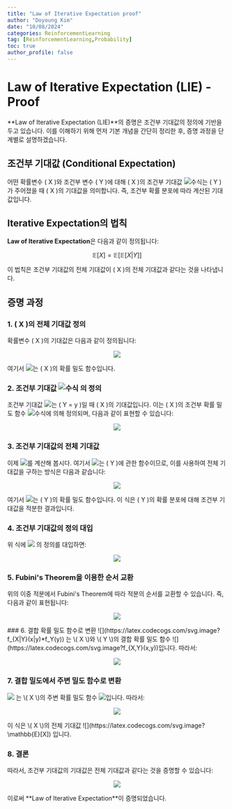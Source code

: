 ```yaml
---
title: "Law of Iterative Expectation proof"
author: "Doyoung Kim"
date: "10/08/2024"
categories: ReinforcementLearning
tag: [ReinforcementLearning,Probability] 
toc: true
author_profile: false
---
```

# Law of Iterative Expectation (LIE) - Proof

**Law of Iterative Expectation (LIE)**의 증명은 조건부 기대값의 정의에 기반을 두고 있습니다. 이를 이해하기 위해 먼저 기본 개념을 간단히 정리한 후, 증명 과정을 단계별로 설명하겠습니다.

<!-- ## 조건부 기대값 (Conditional Expectation)
어떤 확률변수 \( X \)와 조건부 변수 \( Y \)에 대해 \( X \)의 조건부 기대값 \(\mathbb{E}[X | Y]\)는 \( Y \)가 주어졌을 때 \( X \)의 기대값을 의미합니다. 즉, 조건부 확률 분포에 따라 계산된 기대값입니다. -->

## 조건부 기대값 (Conditional Expectation)
어떤 확률변수 \( X \)와 조건부 변수 \( Y \)에 대해 \( X \)의 조건부 기대값 ![수식](https://latex.codecogs.com/png.latex?\mathbb{E}[X|Y])는 \( Y \)가 주어졌을 때 \( X \)의 기대값을 의미합니다. 즉, 조건부 확률 분포에 따라 계산된 기대값입니다.

## Iterative Expectation의 법칙
**Law of Iterative Expectation**은 다음과 같이 정의됩니다:

$$
\mathbb{E}[X] = \mathbb{E}[\mathbb{E}[X | Y]]
$$

이 법칙은 조건부 기대값의 전체 기대값이 \( X \)의 전체 기대값과 같다는 것을 나타냅니다.

## 증명 과정

### 1. \( X \)의 전체 기대값 정의
확률변수 \( X \)의 기대값은 다음과 같이 정의됩니다:

<!-- $$
\mathbb{E}[X] = \int_{-\infty}^{\infty} x f_X(x) \, dx
$$ -->
<p align="center">
  <img src="https://latex.codecogs.com/svg.image?\mathbb{E}[X]=\int_{-\infty}^{\infty}x%20f_X(x)\,dx" />
</p>

여기서 ![](https://latex.codecogs.com/svg.image?f_X(x))는 \( X \)의 확률 밀도 함수입니다.

### 2. 조건부 기대값 ![수식](https://latex.codecogs.com/png.latex?\mathbb{E}[X|Y]) 의 정의
조건부 기대값 ![](https://latex.codecogs.com/svg.image?\mathbb{E}[X|Y=y])는 \( Y = y \)일 때 \( X \)의 기대값입니다. 이는 \( X \)의 조건부 확률 밀도 함수 ![수식](https://latex.codecogs.com/svg.image?f_{X|Y}(x\mid%20y))에 의해 정의되며, 다음과 같이 표현할 수 있습니다:

<!-- $$
\mathbb{E}[X | Y = y] = \int_{-\infty}^{\infty} x f_{X|Y}(x | y) \, dx
$$ -->
<p align="center">
  <img src="https://latex.codecogs.com/svg.image?\[\mathbb{E}[X|Y=y]=\int_{-\infty}^{\infty}x%20f_{X|Y}(x|y)\,dx\]" />
</p>

### 3. 조건부 기대값의 전체 기대값
이제 ![](https://latex.codecogs.com/svg.image?\mathbb{E}[\mathbb{E}[X|Y]])를 계산해 봅시다. 여기서 ![](https://latex.codecogs.com/svg.image?\mathbb{E}[X|Y])는 \( Y \)에 관한 함수이므로, 이를 사용하여 전체 기대값을 구하는 방식은 다음과 같습니다:

<p align="center">
  <img src="https://latex.codecogs.com/svg.image?\mathbb{E}[\mathbb{E}[X|Y]]=\int_{-\infty}^{\infty}\mathbb{E}[X|Y=y]f_Y(y)\,dy" />
</p>

여기서 ![](https://latex.codecogs.com/svg.image?f_Y(y))는 \( Y \)의 확률 밀도 함수입니다. 이 식은 \( Y \)의 확률 분포에 대해 조건부 기대값을 적분한 결과입니다.

### 4. 조건부 기대값의 정의 대입
위 식에 ![](https://latex.codecogs.com/svg.image?\mathbb{E}[X|Y=y]) 의 정의를 대입하면:

<p align="center">
  <img src="https://latex.codecogs.com/svg.image?\mathbb{E}[\mathbb{E}[X|Y]]=\int_{-\infty}^{\infty}\left(\int_{-\infty}^{\infty}x%20f_{X|Y}(x|y)\,dx\right)f_Y(y)\,dy" />
</p>

### 5. Fubini's Theorem을 이용한 순서 교환
위의 이중 적분에서 Fubini's Theorem에 따라 적분의 순서를 교환할 수 있습니다. 즉, 다음과 같이 표현됩니다:

<p align="center">
  <img src="https://latex.codecogs.com/svg.image?\mathbb{E}[\mathbb{E}[X|Y]]=\int_{-\infty}^{\infty}x\left(\int_{-\infty}^{\infty}f_{X|Y}(x|y)f_Y(y)\,dy\right)\,dx" />
</p>
### 6. 결합 확률 밀도 함수로 변환
![](https://latex.codecogs.com/svg.image?f_{X|Y}(x|y)*f_Y(y)) 는 \( X \)와 \( Y \)의 결합 확률 밀도 함수 ![](https://latex.codecogs.com/svg.image?f_{X,Y}(x,y))입니다. 따라서:

<p align="center">
  <img src="https://latex.codecogs.com/svg.image?\mathbb{E}[\mathbb{E}[X|Y]]=\int_{-\infty}^{\infty}x\left(\int_{-\infty}^{\infty}f_{X,Y}(x,y)\,dy\right)\,dx" />
</p>


### 7. 결합 밀도에서 주변 밀도 함수로 변환
![](https://latex.codecogs.com/svg.image?\int_{-\infty}^{\infty}f_{X,Y}(x,y),dy) 는 \( X \)의 주변 확률 밀도 함수 ![](https://latex.codecogs.com/svg.image?f_X(x))입니다. 따라서:

<p align="center">
  <img src="https://latex.codecogs.com/svg.image?\mathbb{E}[\mathbb{E}[X|Y]]=\int_{-\infty}^{\infty}x%20f_X(x)\,dx" />
</p>
이 식은 \( X \)의 전체 기대값 ![](https://latex.codecogs.com/svg.image?\mathbb{E}[X]) 입니다.

### 8. 결론
따라서, 조건부 기대값의 기대값은 전체 기대값과 같다는 것을 증명할 수 있습니다:

<p align="center">
  <img src="https://latex.codecogs.com/svg.image?\mathbb{E}[\mathbb{E}[X|Y]]=\mathbb{E}[X]" />
</p>
이로써 **Law of Iterative Expectation**이 증명되었습니다.
